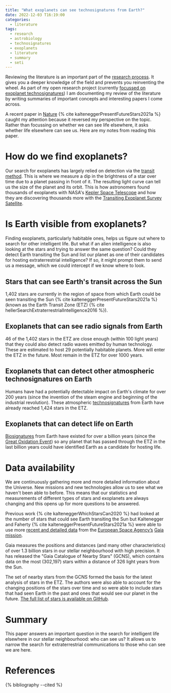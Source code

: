 ```yaml
---
title: "What exoplanets can see technosignatures from Earth?"
date: 2022-12-03 T16:19:00
categories:
  - literature
tags:
  - research
  - astrobiology
  - technosignatures
  - exoplanets
  - literature
  - summary
  - seti
---
```

Reviewing the literature is an important part of the [research process][my-research-process]. It gives you a deeper knowledge of the field and prevents you reinventing the wheel. As part of my open research project (currently [focussed on exoplanet technosignatures][why-technosignatures]) I am documenting my review of the literature by writing summaries of important concepts and interesting papers I come across.

A recent paper in [Nature][nature] {% cite kalteneggerPresentFutureStars2021a %} caught my attention because it reversed my perspective on the topic. Rather than focussing on whether we can see life elsewhere, it asks whether life elsewhere can see us. Here are my notes from reading this paper. 

# How do we find exoplanets?
Our search for exoplanets has largely relied on detection via the [transit method][transit-method]. This is where we measure a dip in the brightness of a star over time due to a planet passing in front of it. The resulting light curve can tell us the size of the planet and its orbit. This is how astronomers found thousands of exoplanets with NASA's [Kepler Space Telescope][kepler] and how they are discovering thousands more with the [Transiting Exoplanet Survey Satellite][tess]. 

# Is Earth visible from exoplanets? 
Finding exoplanets, particularly habitable ones, helps us figure out where to search for other intelligent life. But what if an alien intelligence is also looking at the stars and trying to answer the same question? Could they detect Earth transiting the Sun and list our planet as one of their candidates for hosting extraterrestrial intelligence? If so, it might prompt them to send us a message, which we could intercept if we know where to look.

## Stars that can see Earth's transit across the Sun
1,402 stars are currently in the region of space from which Earth could be seen transiting the Sun {% cite kalteneggerPresentFutureStars2021a %} (known as the Earth Transit Zone (ETZ) {% cite hellerSearchExtraterrestrialIntelligence2016 %}).

## Exoplanets that can see radio signals from Earth
46 of the 1,402 stars in the ETZ are close enough (within 100 light years) that they could also detect radio waves emitted by human technology. These are estimated to host 29 potentially habitable planets. More will enter the ETZ in the future. Most remain in the ETZ for over 1000 years. 

## Exoplanets that can detect other atmospheric technosignatures on Earth
Humans have had a potentially detectable impact on Earth's climate for over 200 years (since the invention of the steam engine and beginning of the industrial revolution). These atmospheric [technosignatures][technosignatures] from Earth have already reached 1,424 stars in the ETZ. 

## Exoplanets that can detect life on Earth
[Biosignatures][biosignatures] from Earth have existed for over a billion years (since the [Great Oxidation Event][goe]) so any planet that has passed through the ETZ in the last billion years could have identified Earth as a candidate for hosting life. 

# Data availability
We are continuously gathering more and more detailed information about the Universe. New missions and new technologies allow us to see what we haven't been able to before. This means that our statistics and measurements of different types of stars and exoplanets are always changing and this opens up for more questions to be answered. 

Previous work {% cite kalteneggerWhichStarsCan2020 %} had looked at the number of stars that could see Earth transiting the Sun but Kaltenegger and Faherty {% cite kalteneggerPresentFutureStars2021a %} were able to use more [recent and detailed data][gaia-dr3] from the [European Space Agency’s][esa] [Gaia mission][gaia]. 

Gaia measures the positions and distances (and many other characteristics) of over 1.3 billion stars in our stellar neighbourhood with high precision. It has released the "Gaia Catalogue of Nearby Stars" (GCNS), which contains data on the most (302,197) stars within a distance of 326 light years from the Sun. 

The set of nearby stars from the GCNS formed the basis for the latest analysis of stars in the ETZ. The authors were also able to account for the changing positions of the stars over time and so were able to include stars that had seen Earth in the past and ones that would see our planet in the future. [The full list of stars is available on GitHub][suppl]. 

# Summary
This paper answers an important question in the search for intelligent life elsewhere in our stellar neighbourhood: who can see us? It allows us to narrow the search for extraterrestrial communications to those who can see we are here.

# References

{% bibliography --cited %}

[biosignatures]: https://open-research.gemmadanks.com/notes/exoplanet-biosignatures/
[esa]: https://www.esa.int/
[gaia]: https://sci.esa.int/web/gaia
[gaia-dr3]: https://www.cosmos.esa.int/web/gaia/early-data-release-3
[galactic-neighbourhood]: https://www.icc.dur.ac.uk/~tt/Lectures/Galaxies/LocalGroup/Back/superc.html
[goe]: https://en.wikipedia.org/wiki/Great_Oxidation_Event
[kepler]: https://www.nasa.gov/mission_pages/kepler/overview/index.html
[my-research-process]: https://open-research.gemmadanks.com/planning/my-research-process/
[nature]: https://www.nature.com/
[suppl]: https://github.com/jfaherty17/ETZ
[technosignatures]: https://open-research.gemmadanks.com/notes/technosignatures/
[tess]: https://tess.mit.edu/
[transit-method]: https://exoplanets.nasa.gov/faq/31/whats-a-transit/
[why-technosignatures]: https://open-research.gemmadanks.com/planning/my-next-research-topic-technosignatures/